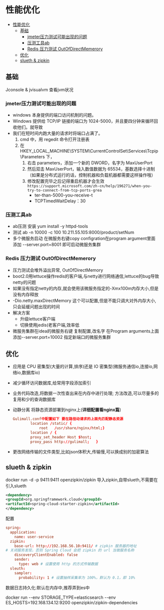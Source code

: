 # 性能优化

- [性能优化](#性能优化)
  - [基础](#基础)
    - [jmeter压力测试可能出现的问题](#jmeter压力测试可能出现的问题)
    - [压测工具ab](#压测工具ab)
    - [Redis 压力测试 OutOfDirectMemerory](#redis-压力测试-outofdirectmemerory)
  - [优化](#优化)
  - [slueth & zipkin](#slueth--zipkin)

## 基础

Jconsole & jvisualvm 查看jvm状况

### jmeter压力测试可能出现的问题

- windows 本身提供的端口访问机制的问题。
- Windows 提供给 TCP/IP 链接的端口为 1024-5000，并且要四分钟来循环回收他们。就导致
- 我们在短时间内跑大量的请求时将端口占满了。
  1. cmd 中，用 regedit 命令打开注册表
  2. 在 HKEY_LOCAL_MACHINE\SYSTEM\CurrentControlSet\Services\Tcpip\Parameters 下，
     1. 右击 parameters，添加一个新的 DWORD，名字为 MaxUserPort
     2. 然后双击 MaxUserPort，输入数值数据为 65534，基数选择十进制（如果是分布式运行的话，控制机器和负载机器都需要这样操作哦）
     3. 修改配置完毕之后记得重启机器才会生效``https://support.microsoft.com/zh-cn/help/196271/when-you-try-to-connect-from-tcp-ports-grea``
        - ter-than-5000-you-receive-t
        - TCPTimedWaitDelay：30

### 压测工具ab

- ab压测 安装 yum install -y httpd-tools
- 测试  ab -n 10000 -c 100 10.211.55.105:8000/product/setNum
- 多个微服务启动 在微服务右键copy configration在program argument里面添加 --server.port=8001 即可启动微服务集群

### Redis 压力测试 OutOfDirectMemerory

- 压力测试会堆外溢出异常, OutOfDirectMemory
- boot2.0用lettuce操作redis的客户端,与netty进行网络通信,lettuce的bug导致netty的问题
- 如果没有指定netty的内存,就会使用该微服务指定的-Xmx100m内存大小,但是没有内存释放
- -Dio.netty.maxDirectMemory  这个可以配置,但是不能只调大对外内存大小,只会延缓问题出现的时间
- 解决方案
  - 升级lettuce客户端
  - 切换使用jedis(老客户端,效率低
- 微服务集群在idea的微服务右键 复制配置,改名字 在Program arguments上面添加--server.port=10002 指定新端口的微服务集群

## 优化

- 应用是 CPU 密集型(大量的计算,排序)还是 IO 密集型(微服务通信io,连接io,网络io,数据库io)
- 减少循环访问数据库,给常用字段添加索引
- 业务代码改造,将数据一次性查出来在内存中进行处理; 方法改造,可以尽量多的复用和少的查询数据库
- 动静分离 将静态资源部署到nginx上(**详细配置看nginx篇**)

    ```conf
    Gulimall.conf中配置如下 要在路径动请求的上面先匹配静态资源
            location /static/ {
                root   /usr/share/nginx/html;}
            location / {
            proxy_set_header Host $host;
            proxy_pass http://gulimall;   }
    ```

- 更改网络传输的文件类型,比如json体积大,传输慢,可以换成别的加密算法

## slueth & zipkin

docker run -d -p 9411:9411 openzipkin/zipkin 导入zipkin,自带slueth,不需要在引入slueth

```xml
<dependency>
<groupId>org.springframework.cloud</groupId>
<artifactId>spring-cloud-starter-zipkin</artifactId>
</dependency>
```

配置

```conf
spring:
  application:
    name: user-service
  zipkin:
    base-url: http://192.168.56.10:9411/ # zipkin 服务器的地址
# 关闭服务发现，否则 Spring Cloud 会把 zipkin 的 url 当做服务名称
    discoveryClientEnabled: false
    sender:
      type: web # 设置使用 http 的方式传输数据
  sleuth:
    sampler:
      probability: 1 # 设置抽样采集率为 100%，默认为 0.1，即 10%
```

数据日志持久化:默认在内存中,推荐弄到es中

docker run --env STORAGE_TYPE=elasticsearch --env ES_HOSTS=192.168.134.12:9200 openzipkin/zipkin-dependencies
